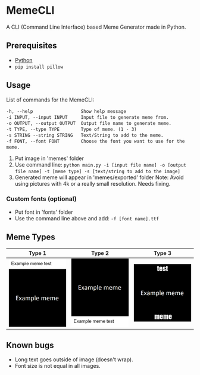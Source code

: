 # MemeCLI
A CLI (Command Line Interface) based Meme Generator made in Python.

## Prerequisites
- [Python](https://www.python.org/)
- `pip install pillow`

## Usage
List of commands for the MemeCLI:
```
-h, --help                  Show help message
-i INPUT, --input INPUT     Input file to generate meme from.
-o OUTPUT, --output OUTPUT  Output file name to generate meme.
-t TYPE, --type TYPE        Type of meme. (1 - 3)
-s STRING --string STRING   Text/String to add to the meme.
-f FONT, --font FONT        Choose the font you want to use for the meme.
```

1. Put image in 'memes' folder
2. Use command line: `python main.py -i [input file name] -o [output file name] -t [meme type] -s [text/string to add to the image]`
3. Generated meme will appear in 'memes/exported' folder
Note: Avoid using pictures with 4k or a really small resolution. Needs fixing.

### Custom fonts (optional)
- Put font in 'fonts' folder
- Use the command line above and add: `-f [font name].ttf`

## Meme Types

| Type 1 	| Type 2 	| Type 3 	|
|--------	|--------	|--------	|
| <img src='memes/exported/example.png'>   	| <img src='memes/exported/example2.png'>   	| <img src='memes/exported/example3.png'>   	|

## Known bugs
- Long text goes outside of image (doesn't wrap).
- Font size is not equal in all images.
